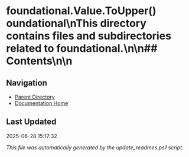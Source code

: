 ﻿# foundational.Value.ToUpper() oundational\nThis directory contains files and subdirectories related to foundational.\n\n## Contents\n<!-- toc -->\n
## Navigation

- [Parent Directory](../)
- [Documentation Home](../../)

## Last Updated

2025-06-28 15:17:32

*This file was automatically generated by the update_readmes.ps1 script.*